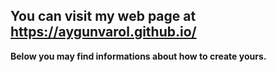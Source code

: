 ## You can visit my web page at https://aygunvarol.github.io/

**Below you may find informations about how to create yours.**
